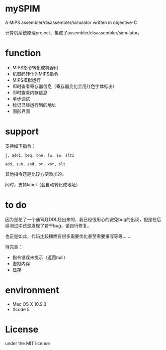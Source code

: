mySPIM
======

A MIPS assembler/disassembler/simulator written in objective-C

计算机系统原理project，集成了assembler/disassembler/simulator。

# function

* MIPS指令转化成机器码
* 机器码转化为MIPS指令
* MIPS模拟运行
* 即时查看寄存器信息（寄存器变化会用红色字体标出）
* 即时查看内存信息
* 单步调试
* 标记已经运行到的地址
* 图形界面

# support
支持如下指令：

`j, addi, beq, bne, lw, sw, slti`

`add, sub, and, or, xor, slt`

其他指令还是比较方便添加的。

同时，支持label（会自动转化成地址）

# to do
因为是花了一个通宵赶DDL赶出来的，我已经很用心的避免bug的出现，但是在后续测试中还是发现了若干bug，请自行修复。

也正是如此，代码比较糟糕有很多需要优化甚至需要重写等等……

待完善：

* 指令错误未提示（返回null）
* 虚拟内存
* 显存

# environment
* Mac OS X 10.9.3
* Xcode 5

# License
under the MIT license

